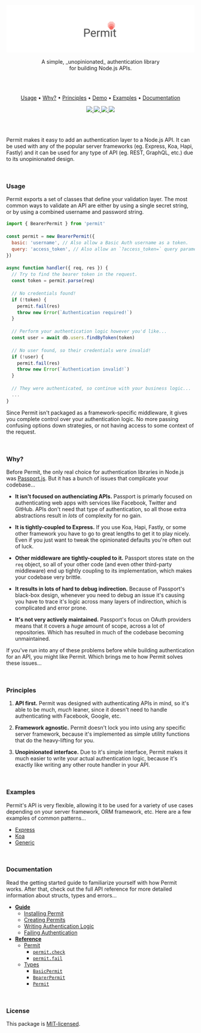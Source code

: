 <p align="center">
  <a href="#"><img src="./docs/images/banner.png" /></a>
</p>

<p align="center">
  A simple, _unopinionated_ authentication library <br/>
  for building Node.js APIs.
</p>
<br/>
<br/>

<p align="center">
  <a href="#usage">Usage</a> •
  <a href="#why">Why?</a> •
  <a href="#principles">Principles</a> •
  <a href="#demo">Demo</a> •
  <a href="#examples">Examples</a> •
  <a href="#documentation">Documentation</a>
</p>

<p align="center">
  <a href="https://travis-ci.org/ianstormtaylor/permit">
    <img src="https://travis-ci.org/ianstormtaylor/permit.svg?branch=master">
  </a>
  <a href="https://unpkg.com/permit/umd/permit.min.js">
    <img src="http://img.badgesize.io/https://unpkg.com/permit/umd/permit.min.js?compression=gzip&amp;label=size&amp;maxAge=300">
  </a>
  <a href="./package.json">
    <img src="https://img.shields.io/npm/v/permit.svg?maxAge=300&label=version&colorB=007ec6&maxAge=300">
  </a>
  <a href="./License.md">
    <img src="https://img.shields.io/npm/l/slate.svg?maxAge=300">
  </a>
</p>

<br/>
<br/>

Permit makes it easy to add an authentication layer to a Node.js API. It can be used with any of the popular server frameworks (eg. Express, Koa, Hapi, Fastly) and it can be used for any type of API (eg. REST, GraphQL, etc.) due to its unopinionated design.

<br/>

### Usage

Permit exports a set of classes that define your validation layer. The most common ways to validate an API are either by using a single secret string, or by using a combined username and password string.

```js
import { BearerPermit } from 'permit'

const permit = new BearerPermit({
  basic: 'username', // Also allow a Basic Auth username as a token.
  query: 'access_token', // Also allow an `?access_token=` query parameter.
})

async function handler({ req, res }) {
  // Try to find the bearer token in the request.
  const token = permit.parse(req)

  // No credentials found!
  if (!token) {
    permit.fail(res)
    throw new Error(`Authentication required!`)
  }

  // Perform your authentication logic however you'd like...
  const user = await db.users.findByToken(token)

  // No user found, so their credentials were invalid!
  if (!user) {
    permit.fail(res)
    throw new Error(`Authentication invalid!`)
  }

  // They were authenticated, so continue with your business logic...
  ...
}
```

Since Permit isn't packaged as a framework-specific middleware, it gives you complete control over your authentication logic. No more passing confusing options down strategies, or not having access to some context of the request.

<br/>

### Why?

Before Permit, the only real choice for authentication libraries in Node.js was [Passport.js](http://www.passportjs.org/). But it has a bunch of issues that complicate your codebase...

* **It isn't focused on authenciating APIs.** Passport is primarly focused on authenticating web apps with services like Facebook, Twitter and GitHub. APIs don't need that type of authentication, so all those extra abstractions result in _lots_ of complexity for no gain.

* **It is tightly-coupled to Express.** If you use Koa, Hapi, Fastly, or some other framework you have to go to great lengths to get it to play nicely. Even if you just want to tweak the opinionated defaults you're often out of luck.

* **Other middleware are tightly-coupled to it.** Passport stores state on the `req` object, so all of your other code (and even other third-party middleware) end up tightly coupling to its implementation, which makes your codebase very brittle.

* **It results in lots of hard to debug indirection.** Because of Passport's black-box design, whenever you need to debug an issue it's causing you have to trace it's logic across many layers of indirection, which is complicated and error prone.

* **It's not very actively maintained.** Passport's focus on OAuth providers means that it covers a _huge_ amount of scope, across a lot of repositories. Which has resulted in much of the codebase becoming unmaintained.

If you've run into any of these problems before while building authentication for an API, you might like Permit. Which brings me to how Permit solves these issues...

<br/>

### Principles

1. **API first.** Permit was designed with authenticating APIs in mind, so it's able to be much, _much_ leaner, since it doesn't need to handle authenticating with Facebook, Google, etc.

2. **Framework agnostic.** Permit doesn't lock you into using any specific server framework, because it's implemented as simple utility functions that do the heavy-lifting for you.

3. **Unopinionated interface.** Due to it's simple interface, Permit makes it much easier to write your actual authentication logic, because it's exactly like writing any other route handler in your API.

<br/>

### Examples

Permit's API is very flexible, allowing it to be used for a variety of use cases depending on your server framework, ORM framework, etc. Here are a few examples of common patterns...

* [Express](./examples/express.js)
* [Koa](./examples/koa.js)
* [Generic](./examples/generic.js)

<br/>

### Documentation

Read the getting started guide to familiarize yourself with how Permit works. After that, check out the full API reference for more detailed information about structs, types and errors...

* [**Guide**](./docs/guide.md)
  * [Installing Permit](./docs/guide.md#installing-permit)
  * [Creating Permits](./docs/guide.md#creating-permits)
  * [Writing Authentication Logic](./docs/guide.md#writing-authentication-logic)
  * [Failing Authentication](./docs/guide.md#failing-authentication)
* [**Reference**](./docs/reference.md)
  * [Permit](./docs/reference.md#permit)
    * [`permit.check`](./docs/reference.md#permit-check)
    * [`permit.fail`](./docs/reference.md#permit-fail)
  * [Types](./docs/reference.md#types)
    * [`BasicPermit`](./docs/reference.md#basicpermit)
    * [`BearerPermit`](./docs/reference.md#bearerpermit)
    * [`Permit`](./docs/reference.md#permit2)

<br/>

### License

This package is [MIT-licensed](./License.md).
